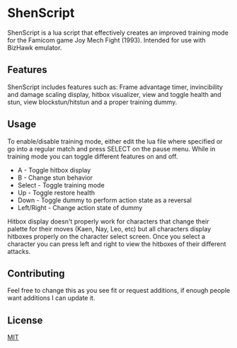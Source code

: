 # ShenScript

ShenScript is a lua script that effectively creates an improved training mode for the Famicom game Joy Mech Fight (1993). Intended for use with BizHawk emulator.

## Features

ShenScript includes features such as: Frame advantage timer, invincibility and damage scaling display, hitbox visualizer, view and toggle health and stun, view blockstun/hitstun and a proper training dummy.

## Usage

To enable/disable training mode, either edit the lua file where specified or go into a regular match and press SELECT on the pause menu. While in training mode you can toggle different features on and off.
 - A - Toggle hitbox display
 - B - Change stun behavior
 - Select - Toggle training mode
 - Up - Toggle restore health
 - Down - Toggle dummy to perform action state as a reversal
 - Left/Right - Change action state of dummy

Hitbox display doesn't properly work for characters that change their palette for their moves (Kaen, Nay, Leo, etc) but all characters display hitboxes properly on the character select screen. Once you select a character you can press left and right to view the hitboxes of their different attacks.

## Contributing
Feel free to change this as you see fit or request additions, if enough people want additions I can update it.

## License
[MIT](https://choosealicense.com/licenses/mit/)
